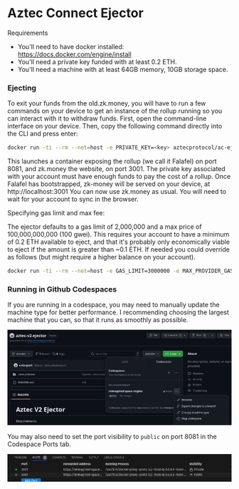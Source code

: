 # Aztec Connect Ejector

Requirements

- You'll need to have docker installed: https://docs.docker.com/engine/install
- You'll need a private key funded with at least 0.2 ETH.
- You'll need a machine with at least 64GB memory, 10GB storage space.


### Ejecting

To exit your funds from the old.zk.money, you will have to run a few commands on your device to get an instance of the rollup running so you can interact with it to withdraw funds. First, open the command-line interface on your device. Then, copy the following command directly into the CLI and press enter:

```bash
docker run -ti --rm --net=host -e PRIVATE_KEY=<key> aztecprotocol/ac-ejector
```

This launches a container exposing the rollup (we call it Falafel) on port 8081, and zk.money the website, on port 3001. The private key associated with your account must have enough funds to pay the cost of a rollup. Once Falafel has bootstrapped, zk-money will be served on your device, at http://localhost:3001 You can now use zk.money as usual. You will need to wait for your account to sync in the browser.

Specifying gas limit and max fee:

The ejector defaults to a gas limit of 2,000,000 and a max price of 100,000,000,000 (100 gwei). This requires your account to have a minimum of 0.2 ETH available to eject, and that it's probably only economically viable to eject if the amount is greater than ~0.1 ETH. If needed you could override as follows (but might require a higher balance on your account).

```bash
docker run -ti --rm --net=host -e GAS_LIMIT=3000000 -e MAX_PROVIDER_GAS_PRICE=200000000000 -e PRIVATE_KEY=<funded-key-to-pay-rollup-fee> aztecprotocol/ac-ejector
```

### Running in Github Codespaces

If you are running in a codespace, you may need to manually update the machine type for better performance. I recommending choosing the largest machine that you can, so that it runs as smoothly as possible.

![](./screenshot.png)

You may also need to set the port visibility to `public` on port 8081 in the Codespace Ports tab.

![](./port.png)
